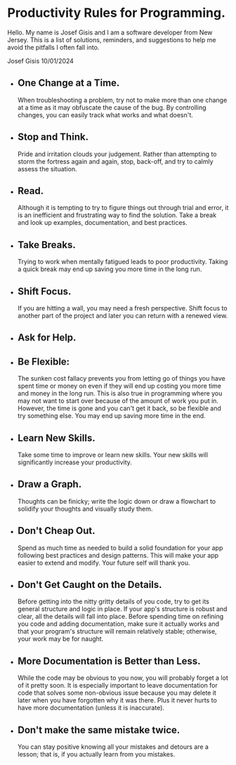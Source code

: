 # Productivity Rules for Programming.

Hello. My name is Josef Gisis and I am a software developer from New Jersey. This is a list of solutions, reminders, and suggestions to help me avoid the pitfalls I often fall into.

Josef Gisis 10/01/2024

-   ## One Change at a Time.

    When troubleshooting a problem, try not to make more than one change at a time as it may obfuscate the cause of the bug. By controlling changes, you can easily track what works and what doesn't.

-   ## Stop and Think.

    Pride and irritation clouds your judgement. Rather than attempting to storm the fortress again and again, stop, back-off, and try to calmly assess the situation.

-   ## Read.

    Although it is tempting to try to figure things out through trial and error, it is an inefficient and frustrating way to find the solution. Take a break and look up examples, documentation, and best practices.

-   ## Take Breaks.

    Trying to work when mentally fatigued leads to poor productivity. Taking a quick break may end up saving you more time in the long run.

-   ## Shift Focus.

    If you are hitting a wall, you may need a fresh perspective. Shift focus to another part of the project and later you can return with a renewed view.

-   ## Ask for Help.

-   ## Be Flexible:

    The sunken cost fallacy prevents you from letting go of things you have spent time or money on even if they will end up costing you more time and money in the long run. This is also true in programming where you may not want to start over because of the amount of work you put in. However, the time is gone and you can't get it back, so be flexible and try something else. You may end up saving more time in the end.

-   ## Learn New Skills.

    Take some time to improve or learn new skills. Your new skills will significantly increase your productivity.

-   ## Draw a Graph.

    Thoughts can be finicky; write the logic down or draw a flowchart to solidify your thoughts and visually study them.

-   ## Don't Cheap Out.

    Spend as much time as needed to build a solid foundation for your app following best practices and design patterns. This will make your app easier to extend and modify. Your future self will thank you.

-   ## Don't Get Caught on the Details.

    Before getting into the nitty gritty details of you code, try to get its general structure and logic in place. If your app's structure is robust and clear, all the details will fall into place. Before spending time on refining you code and adding documentation, make sure it actually works and that your program's structure will remain relatively stable; otherwise, your work may be for naught.

-   ## More Documentation is Better than Less.

    While the code may be obvious to you now, you will probably forget a lot of it pretty soon. It is especially important to leave documentation for code that solves some non-obvious issue because you may delete it later when you have forgotten why it was there. Plus it never hurts to have more documentation (unless it is inaccurate).

-   ## Don't make the same mistake twice.

    You can stay positive knowing all your mistakes and detours are a lesson; that is, if you actually learn from you mistakes.
